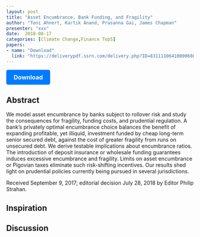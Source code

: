 ```yaml
---
layout: post
title: "Asset Encumbrance, Bank Funding, and Fragility"
author: "Toni Ahnert, Kartik Anand, Prasanna Gai, James Chapman"
presenter: "xxx"
date:  2018-08-17
categories: [Climate Change,Finance Top5]
papers:
- name: "Download"
  link: "https://deliverypdf.ssrn.com/delivery.php?ID=831111064100006086109094021109111110028043028048003056002039029014125058049116002037109011068078049050042035021019075105120091122077089093126014085062117025025119064081078065117103072068065079122030091087069073023009025124071072&EXT=pdf&INDEX=TRUE"
---
```



<p>
  <a href="https://deliverypdf.ssrn.com/delivery.php?ID=831111064100006086109094021109111110028043028048003056002039029014125058049116002037109011068078049050042035021019075105120091122077089093126014085062117025025119064081078065117103072068065079122030091087069073023009025124071072&EXT=pdf&INDEX=TRUE" class="button">
    Download
  </a>
</p>

<style>
  .button {
    display: inline-block;
    padding: 10px 20px;
    background-color: #007bff;
    color: #fff;
    text-decoration: none;
    border-radius: 5px;
    font-size: 16px;
    font-weight: bold;
  }
</style>

## Abstract
We model asset encumbrance by banks subject to rollover risk and study the consequences for fragility, funding costs, and prudential regulation. A bank’s privately optimal encumbrance choice balances the benefit of expanding profitable, yet illiquid, investment funded by cheap long-term senior secured debt, against the cost of greater fragility from runs on unsecured debt. We derive testable implications about encumbrance ratios. The introduction of deposit insurance or wholesale funding guarantees induces excessive encumbrance and fragility. Limits on asset encumbrance or Pigovian taxes eliminate such risk-shifting incentives. Our results shed light on prudential policies currently being pursued in several jurisdictions.

Received September 9, 2017; editorial decision July 28, 2018 by Editor Philip Strahan.
## Inspiration




## Discussion
